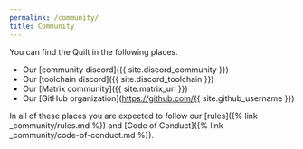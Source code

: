 ```yaml
---
permalink: /community/
title: Community
---
```


You can find the Quilt in the following places.

- Our [community discord]({{ site.discord_community }})
- Our [toolchain discord]({{ site.discord_toolchain }})
- Our [Matrix community]({{ site.matrix_url }})
- Our [GitHub organization](https://github.com/{{ site.github_username }})

In all of these places you are expected to follow our [rules]({% link _community/rules.md %})
and [Code of Conduct]({% link _community/code-of-conduct.md %}).

